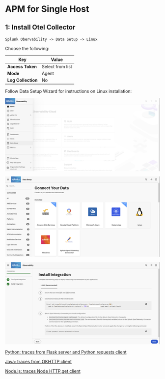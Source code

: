 # APM for Single Host

## 1: Install Otel Collector

`Splunk Obervability -> Data Setup -> Linux`  

Choose the following:

| Key | Value |
| ----- | ---- |
| **Access Token** | Select from list |
| **Mode** | Agent |
| **Log Collection** | No |  

Follow Data Setup Wizard for instructions on Linux installation:

![Data Setup](../assets/03-datasetup.png)

![Linux](../assets/04-datasetup-linux.png)

![Linux Install](../assets/05-datasetup-linuxinstall.png)


[Python: traces from Flask server and Python requests client](python.md)

[Java: traces from OKHTTP client](java.md)

[Node.js: traces Node HTTP.get client](node.md)